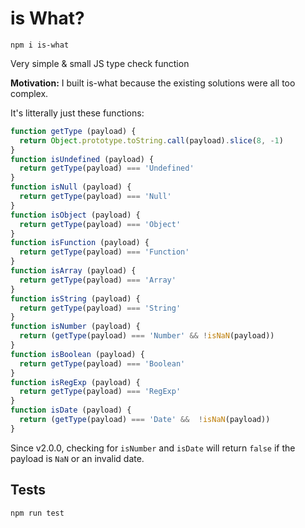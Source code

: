 # is What?

```
npm i is-what
```

Very simple &amp; small JS type check function

**Motivation:** I built is-what because the existing solutions were all too complex.

It's litterally just these functions:

```js
function getType (payload) {
  return Object.prototype.toString.call(payload).slice(8, -1)
}
function isUndefined (payload) {
  return getType(payload) === 'Undefined'
}
function isNull (payload) {
  return getType(payload) === 'Null'
}
function isObject (payload) {
  return getType(payload) === 'Object'
}
function isFunction (payload) {
  return getType(payload) === 'Function'
}
function isArray (payload) {
  return getType(payload) === 'Array'
}
function isString (payload) {
  return getType(payload) === 'String'
}
function isNumber (payload) {
  return (getType(payload) === 'Number' && !isNaN(payload))
}
function isBoolean (payload) {
  return getType(payload) === 'Boolean'
}
function isRegExp (payload) {
  return getType(payload) === 'RegExp'
}
function isDate (payload) {
  return (getType(payload) === 'Date' &&  !isNaN(payload))
}
```

Since v2.0.0, checking for `isNumber` and `isDate` will return `false` if the payload is `NaN` or an invalid date.

## Tests

```
npm run test
```
